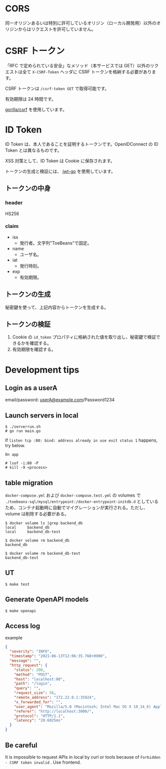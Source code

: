 # CORS

同一オリジンあるいは特別に許可しているオリジン（ローカル開発用）以外のオリジンからはリクエストを許可していません。

# CSRF トークン

「RFC で定められている安全」なメソッド（本サービスでは GET）以外のリクエストは全て `X-CSRF-Token` ヘッダに CSRF トークンを格納する必要があります。

CSRF トークンは `/csrf-token GET` で取得可能です。

有効期限は 24 時間です。

[gorilla/csrf](https://github.com/gorilla/csrf) を使用しています。

# ID Token

ID Token は、本人であることを証明するトークンです。OpenIDConnect の ID Token とは異なるものです。

XSS 対策として、ID Token は Cookie に保存されます。

トークンの生成と検証には、 [jwt-go](https://github.com/dgrijalva/jwt-go) を使用しています。

## トークンの中身

### header

HS256

### claim

- iss
  - 発行者。文字列"ToeBeans"で固定。
- name
  - ユーザ名。
- iat
  - 発行時刻。
- exp
  - 有効期限。

## トークンの生成

秘密鍵を使って、上記内容からトークンを生成する。

## トークンの検証

1. Cookie の `id_token` プロパティに格納された値を取り出し、秘密鍵で検証できるかを確認する。
2. 有効期限を確認する。

# Development tips

## Login as a userA

email/password: userA@example.com/Password1234

## Launch servers in local

```
$ ./serverrun.sh
# go run main.go
```

If `listen tcp :80: bind: address already in use exit status 1` happens, try below.

```
On app

# lsof -i:80 -P
# kill -9 <process>
```

## table migration

`docker-compose.yml` および `docker-compose.test.yml` の volumes で `./toebeans-sql/mysql/entrypoint:/docker-entrypoint-initdb.d` としているため、コンテナ起動時に自動でマイグレーションが実行される。ただし、volume は削除する必要がある。

```
$ docker volume ls |grep backend_db
local     backend_db
local     backend_db-test

$ docker volume rm backend_db
backend_db

$ docker volume rm backend_db-test
backend_db-test
```

## UT

```
$ make test
```

## Generate OpenAPI models

```
$ make openapi
```

## Access log

example

```json
{
  "severity": "INFO",
  "timestamp": "2021-06-13T12:06:35.760+0900",
  "message": "",
  "http_request": {
    "status": 200,
    "method": "POST",
    "host": "localhost:80",
    "path": "/login",
    "query": "",
    "request_size": 56,
    "remote_address": "172.22.0.1:35924",
    "x_forwarded_for": "",
    "user_agent": "Mozilla/5.0 (Macintosh; Intel Mac OS X 10_14_6) AppleWebKit/537.36 (KHTML, like Gecko) Chrome/91.0.4472.101 Safari/537.36",
    "referer": "http://localhost:3000/",
    "protocol": "HTTP/1.1",
    "latency": "20.6025ms"
  }
}
```

## Be careful

It is impossible to request APIs in local by curl or tools because of `Forbidden - CSRF token invalid` .
Use frontend.

